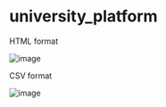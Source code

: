# university_platform

HTML format 

![image](https://user-images.githubusercontent.com/108976628/223369791-0e4b8be8-4301-4082-9424-cc8c8d9e9542.png)


CSV format 

![image](https://user-images.githubusercontent.com/108976628/223369525-5e531d21-1349-43be-92fa-d9cbfabc7c16.png)
